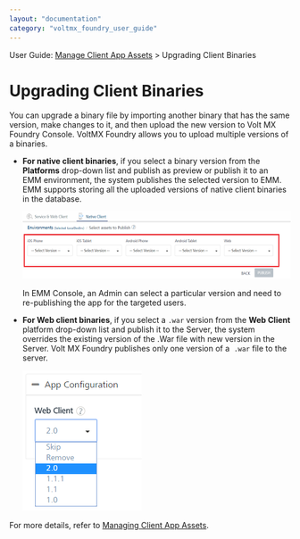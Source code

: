 ```yaml
---
layout: "documentation"
category: "voltmx_foundry_user_guide"
---
```

                              

User Guide: [Manage Client App Assets](Manage_Client_App_Assets.html) > Upgrading Client Binaries

Upgrading Client Binaries
=========================

You can upgrade a binary file by importing another binary that has the same version, make changes to it, and then upload the new version to Volt MX Foundry Console. VoltMX Foundry allows you to upload multiple versions of a binaries.

*   **For native client binaries**, if you select a binary version from the **Platforms** drop-down list and publish as preview or publish it to an EMM environment, the system publishes the selected version to EMM. EMM supports storing all the uploaded versions of native client binaries in the database.
    
    ![](Resources/Images/BinaryList_587x147.png)
    
    In EMM Console, an Admin can select a particular version and need to re-publishing the app for the targeted users.
    
*   **For Web client binaries**, if you select a `.war` version from the **Web Client** platform drop-down list and publish it to the Server, the system overrides the existing version of the .War file with new version in the Server. Volt MX Foundry publishes only one version of a  `.war` file to the server.
    
    ![](Resources/Images/WebVersions.png)
    

For more details, refer to [Managing Client App Assets](Manage_Client_App_Assets.html#UpdateBinaries_ManageClientBinaries).
